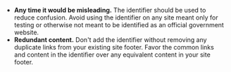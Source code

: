 - **Any time it would be misleading.** The identifier should be used to reduce confusion. Avoid using the identifier on any site meant only for testing or otherwise not meant to be identified as an official government website.
- **Redundant content.** Don't add the identifier without removing any duplicate links from your existing site footer. Favor the common links and content in the identifier over any equivalent content in your site footer.